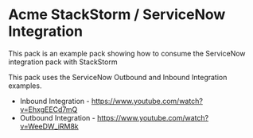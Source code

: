 # Acme StackStorm / ServiceNow Integration

This pack is an example pack showing how to consume the ServiceNow integration pack with StackStorm

This pack uses the ServiceNow Outbound and Inbound Integration examples.

* Inbound Integration - https://www.youtube.com/watch?v=EhxgEECd7mQ
* Outbound Integration - https://www.youtube.com/watch?v=WeeDW_iRM8k
